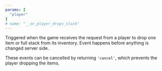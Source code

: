 ```yaml
---
params: [
  "player"
]
# name: "__on_player_drops_stack"
---
```

Triggered when the game receives the request from a player to drop one item or full stack from its inventory.
Event happens before anything is changed server side.

These events can be cancelled by returning `'cancel'`, which prevents the player dropping the items.
